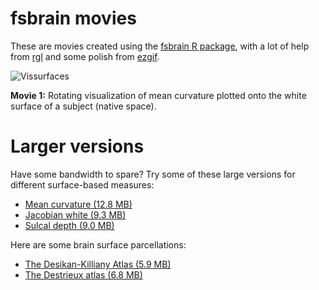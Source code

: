 # fsbrain movies

These are movies created using the [fsbrain R package](https://CRAN.R-project.org/package=fsbrain), with a lot of help from [rgl](https://CRAN.R-project.org/package=rgl) and some polish from [ezgif](http://ezgif.com).

![Vissurfaces](./fsbrain_rot_curv_web.gif?raw=true "Rotating brain mesh with mean curvature plotted onto it, rendered with fsbrain")

**Movie 1:** Rotating visualization of mean curvature plotted onto the white surface of a subject (native space).


# Larger versions

Have some bandwidth to spare? Try some of these large versions for different surface-based measures:


* [Mean curvature (12.8 MB)](./fsbrain_rot_curv.gif)
* [Jacobian white (9.3 MB)](./fsbrain_rot_jacobian_white.gif)
* [Sulcal depth (9.0 MB)](./fsbrain_rot_sulc.gif)


Here are some brain surface parcellations:


* [The Desikan-Killiany Atlas (5.9 MB)](./fsbrain_rot_aparc.gif)
* [The Destrieux atlas (6.8 MB)](./fsbrain_rot_a2009s.gif)
